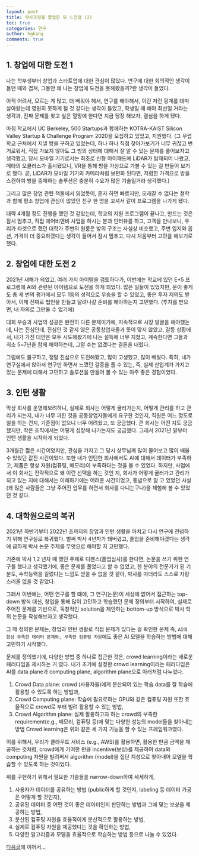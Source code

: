 ```yaml
---
layout: post
title: 박사과정을 졸업한 뒤 느낀점 (2)
toc: true
categories: 연구
author: hgkang
comments: true
---
```



## 1. 창업에 대한 도전 1

나는 학부생부터 창업과 스타트업에 대한 관심이 많았다.
연구에 대한 회의적인 생각이 들던 때와 겹쳐, 그동안 왜 나는 창업에 도전을 못해봤을까?란 생각이 들었다.

아직 어려서, 모르는 게 많고, 더 배워야 해서, 연구를 해야해서, 이런 저런 핑계를 대며 살아왔는데 영원히 못하게 될 것 같다는 생각이 들었고,
학생일 때 해야 최선일 거라는 생각과, 진짜 문제를 찾고 싶은 열망에 한다면 지금 당장 해보자, 결심을 하게 됐다.

마침 학교에서 UC Berkeley, 500 Startups과 함께하는 KOTRA-KAIST Silicon Valley Startup & Challenge Program 2020을 모집하고 있었고, 지원했다.
(그 무렵 학교 근처에서 지낼 방을 구하고 있었는데, 하나 하나 직접 찾아가보기가 너무 귀찮고 번거로워서, 직접 가보지 않아도 그 방의 상태에 대해서 잘 알 수 있는 문제를 풀어보자고 생각했고, 당시 모바일 기기로서는 최초로 신형 아이패드에 LiDAR가 탑재되어 나왔고, 메타의 오큘러스가 출시됐으니, VR을 통해 방을 가상으로 가볼 수 있는 걸 만들어 보기로 했다. 곧, LiDAR가 모바일 기기의 카메라처럼 보편화 된다면, 저렴한 가격으로 방을 스캔하여 방을 중매하는 솔루션은 충분히 수요가 많은 기술일거라 생각했다.)

그리고 많은 창업 관련 책들에서 읽었듯이, 혼자 하면 빠르지만, 오래갈 수 없다는 철학과 함께 평소 창업에 관심이 많았던 친구 한 명을 꼬셔서 같이 프로그램을 나가게 됐다.

대략 4개월 정도 진행을 했던 것 같았는데, 학교의 지원 프로그램이 끝나고, 만드는 것은 잠시 멈추고, 직접 에어비앤비 사업을 하시는 분과 인터뷰를 하고, 고객을 만나보니, 우리가 타겟으로 했던 대학가 주변의 원룸은 방의 구조는 사실상 비슷했고, 주변 입지와 옵션, 가격이 더 중요하겠다는 생각이 들어서 잠시 멈추고, 다시 처음부터 고민을 해보기로 했다.

## 2. 창업에 대한 도전 2

2021년 새해가 되었고, 여러 가지 아이템을 검토하다가, 이번에는 학교에 있던 E*5 프로그램에 AI와 관련된 아이템으로 도전을 하게 되었다.
많은 일들이 있었지만, 운이 좋게도 총 세 번의 평가에서 모두 1등의 성적으로 우승을 할 수 있었고, 좋은 투자 제의도 받아서, 이제 진짜로 법인을 만들고 달려나갈 준비를 해야하는지 고민했다. (투자를 받으면, 내 자의로 그만둘 수 없기에)

대회 우승과 사업의 성공은 완전히 다른 문제이기에, 지속적으로 시장 발굴을 해야했는데, 나는 진심인데, 진심인 것 같지 않은 공동창업자들과 뜻이 맞지 않았고, 갈등 상황에서, 내가 가진 대안은 모두 시도해봤기에 나는 설득에 너무 지쳤고, 계속한다면 그들과 최소 5~7년을 함께 해야하는데, 그럴 수는 없겠다는 결론을 내렸다.

그럼에도 불구하고, 정말 진심으로 도전해봤고, 많이 고생했고, 많이 배웠다.
특히, 내가 연구실에서 앉아서 연구만 하면서 느꼈던 갈증을 풀 수 있는, 즉, 실제 산업계가 가지고 있는 문제에 대해서 고민하고 솔루션을 만들어 볼 수 있는 아주 좋은 경험이었다.

## 3. 인턴 생활

막상 회사를 운영해보려하니, 실제로 회사는 어떻게 굴러가는지, 어떻게 관리를 하고 관리가 되는지, 내가 너무 과한 것을 공동창업자들에게 요구한 것인지, 직원은 어느 정도로 일을 하는 건지, 기준점이 없으니 너무 어려웠고, 또 궁금했다.
큰 회사는 어떤 지도 궁금했지만, 작은 조직에서는 어떻게 성장해 나가는지도 궁금했다.
그래서 2021년 말부터 인턴 생활을 시작하게 되었다.

3개월간 짧은 시간이었지만, 관심을 가지고 그 당시 상무님께 많이 물어보고 많이 배울 수 있었던 값진 시간이었다.
또한 내가 인턴한 회사에서도 AI에 대해서 데이터가 부족하고, 제품은 항상 자원(컴퓨팅, 메모리)이 부족하다는 것을 볼 수 있었다.
하지만, 사업에서 이 회사는 전략적으로 왜 이런 선택을 하는 것인 지, 회사가 어떻게 굴러가고 관리가 되고 있는 지에 대해서는 이해하기에는 어려운 시간이었고, 통념으로 알 고 있었던 사실 (꽤 많은 사람들은 그냥 주어진 업무를 하면서 회사를 다니는구나)을 체험해 볼 수 있었던 것 같다.

## 4. 대학원으로의 복귀

2021년 하반기부터 2022년 초까지의 창업과 인턴 생활을 마치고 다시 연구에 전념하기 위해 연구실로 복귀했다.
벌써 박사 4년차가 돼버렸고, 졸업을 준비해야겠다는 생각에 급하게 박사 논문 주제를 무엇으로 해야할 지 고민했다.

기존에 박사 1,2 년차 때 했던 주제로 디펜스(졸업심사)를 한다면, 
논문을 쓰기 위한 연구를 했다고 생각했기에, 좋은 문제를 풀었다고 할 수 없었고,
한 분야의 전문가가 된 기분도, 수학능력을 길렀다는 느낌도 얻을 수 없을 것 같아,
박사를 따더라도 스스로 자랑스러울 없을 것 같았다.

그래서 이번에는, 어떤 연구를 할 떄에, 그 연구(논문)이 세상에 없어서 접근하는 top-down 방식 대신,
창업을 통해 많이 고민하고 학습했던 문제 정의부터 시작하여, 실제로 주어진 문제를 기반으로, 독창적인 solution을 제안하는 bottom-up 방식으로 박사 학위 논문을 작성해보자고 생각했다.

그 때 정의한 문제는, 창업과 인턴 생활로 직접 문제가 있다는 걸 확인한 문제 즉,
`AI에 항상 부족한 데이터 문제와, 부족한 컴퓨팅 자원`에도 좋은 AI 모델을 학습하는 방법에 대해 고민하기 시작했다.

문제를 정의했기에, 다양한 방법 중 하나로 접근한 것은, crowd learning이라는 새로운 패러다임을 제시하는 거 였다.
내가 초기에 설정한 crowd learning이라는 패러다임은 AI를 data plane과 computing plane, algorithm plane으로 아래처럼 나누었다.
1) Crowd Data plane: crowd (사용자들)에게 분산되어 있는 학습 data를 잘 학습에 활용할 수 있도록 하는 방법과,
2) Crowd Computing plane: 학습에 필요로하는 GPU와 같은 컴퓨팅 자원 또한 효율적으로 crowd로 부터 빌려 활용할 수 있는 방법,
3) Crowd Algorithm plane: 실제 활용하고자 하는 crowd의 부족한 requirement(e.g., 메모리, 컴퓨팅 등)에 맞는 다양한 성능의 model들을 찾아내는 방법
Crowd learning은 위와 같은 세 가지 기능을 할 수 있는 프레임워크였다.

이를 위해서, 우리가 클라우드 서비스 (e.g., AWS)를 활용하면, 활용한 만큼 금액을 제공하는 것처럼,
crowd에게 기여한 만큼 incentive(보상)를 제공하여 data와 computing 자원을 빌려써서 algorithm (model)을 집단 지성으로 찾아내어 모델을 학습할 수 있도록 하는 것이었다.

위를 구현하기 위해서 필요한 기술들을 narrow-down하여 세세하게,
1) 사용자가 데이터를 공유하는 방법 (public하게 할 것인지, labeling 등 데이터 가공은 어떻게 할 것인지),
2) 공유된 데이터 중 어떤 것이 좋은 데이터인지 판단하는 방법과 그에 맞는 보상을 제공하는 방법,
3) 분산된 컴퓨팅 자원을 효율적이게 분산적으로 활용하는 방법,
4) 실제로 컴퓨팅 자원을 제공했다는 것을 확인하는 방법,
5) 다양한 알고리즘과 모델을 효율적으로 학습하는 방법
등으로 나눌 수 있었다.

[다음글][phd3]에 이어서...

[phd3]: https://honggkang.github.io/posts/after-phd3/
